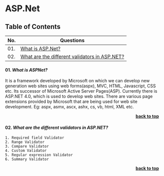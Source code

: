 # ASP.Net

## Table of Contents

| No. |   Questions                                              |
|-----|----------------------------------------------------------|
| 01. |[What is ASP.Net?](#01-what-is-aspnet)|
| 02. |[What are the different validators in ASP.NET?](#what-are-the-different-validators-in-asp-net)|

#### 01. ***What is ASPNet?***
It is a framework developed by Microsoft on which we can develop new generation web sites using web forms(aspx), 
MVC, HTML, Javascript, CSS etc. Its successor of Microsoft Active Server Pages(ASP). 
Currently there is ASP.NET 4.0, which is used to develop web sites. 
There are various page extensions provided by Microsoft that are being used for web site development. 
Eg: aspx, asmx, ascx, ashx, cs, vb, html, XML etc. 

<div align="right">
    <b><a href="#">back to top</a></b>
</div>

#### 02. ***What are the different validators in ASP.NET?***
    1. Required field Validator
    2. Range Validator
    3. Compare Validator
    4. Custom Validator
    5. Regular expression Validator
    6. Summary Validator
    
<div align="right">
    <b><a href="#">back to top</a></b>
</div> 

